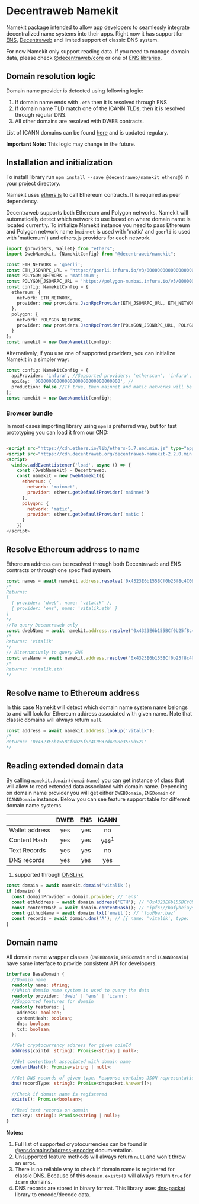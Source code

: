 # Decentraweb Namekit
Namekit package intended to allow app developers to seamlessly integrate decentralized name systems into their apps.
Right now it has support for [ENS](https://ens.domains/), [Decentraweb](https://www.decentraweb.org/) and limited support
of classic DNS system.

For now Namekit only support reading data. If you need to manage domain data, please check 
[@decentraweb/core](https://www.npmjs.com/package/@decentraweb/core) or one of [ENS libraries](https://docs.ens.domains/dapp-developer-guide/ens-libraries). 

## Domain resolution logic
Domain name provider is detected using following logic:
1. If domain name ends with `.eth` then it is resolved through ENS
2. If domain name TLD match one of the ICANN TLDs, then it is resolved through regular DNS. 
3. All other domains are resolved with DWEB contracts.

List of ICANN domains can be found [here](https://data.iana.org/TLD/tlds-alpha-by-domain.txt) and is updated regulary.

**Important Note:** This logic may change in the future.

## Installation and initialization
To install library run `npm install --save @decentraweb/namekit ethers@5` in your project directory.

Namekit uses [ethers.js](https://docs.ethers.io/v5/) to call Ethereum contracts. It is required as peer dependency.

Decentraweb supports both Ethereum and Polygon networks. Namekit will automatically detect which network to use based on
where domain name is located currently. To initialize Namekit instance you need to pass Ethereum and Polygon network 
name (`mainnet` is used with 'matic' and `goerli` is used with 'maticmum') and ethers.js providers for each network. 
```typescript
import {providers, Wallet} from "ethers";
import DwebNamekit, {NamekitConfig} from "@decentraweb/namekit";

const ETH_NETWORK = 'goerli';
const ETH_JSONRPC_URL = 'https://goerli.infura.io/v3/00000000000000000000000000000000';
const POLYGON_NETWORK = 'maticmum';
const POLYGON_JSONRPC_URL = 'https://polygon-mumbai.infura.io/v3/00000000000000000000000000000000';
const config: NamekitConfig = {
  ethereum: {
    network: ETH_NETWORK,
    provider: new providers.JsonRpcProvider(ETH_JSONRPC_URL, ETH_NETWORK),
  },
  polygon: {
    network: POLYGON_NETWORK,
    provider: new providers.JsonRpcProvider(POLYGON_JSONRPC_URL, POLYGON_NETWORK)
  }
};
const namekit = new DwebNamekit(config);
```
Alternatively, if you use one of supported providers, you can initialize Namekit in a simpler way:
```typescript
const config: NamekitConfig = {
  apiProvider: 'infura', //Supported providers: 'etherscan', 'infura', 'alchemy', 'cloudflare', 'pocket', 'ankr'
  apiKey: '00000000000000000000000000000000', //
  production: false //If true, then mainnet and matic networks will be used, otherwise goerli and maticmum
};
const namekit = new DwebNamekit(config);
```
### Browser bundle
In most cases importing library using `npm` is preferred way, but for fast prototyping you can load it from our CND:
```html

<script src="https://cdn.ethers.io/lib/ethers-5.7.umd.min.js" type="application/javascript"></script>
<script src="https://cdn.decentraweb.org/decentraweb-namekit-2.2.0.min.js" type="application/javascript"></script>
<script>
  window.addEventListener('load', async () => {
    const {DwebNamekit} = Decentraweb;
    const namekit = new DwebNamekit({
      ethereum: {
        network: 'mainnet',
        provider: ethers.getDefaultProvider('mainnet')
      },
      polygon: {
        network: 'matic',
        provider: ethers.getDefaultProvider('matic')
      }
    })
</script>
```
## Resolve Ethereum address to name
Ethereum address can be resolved through both Decentraweb and ENS contracts or through one specified system.
```typescript
const names = await namekit.address.resolve('0x4323E6b155BCf0b25f8c4C0B37dA808e3550b521');
/*
Returns:
[
  { provider: 'dweb', name: 'vitalik' },
  { provider: 'ens', name: 'vitalik.eth' }
]
*/
//To query Decentraweb only
const dwebName = await namekit.address.resolve('0x4323E6b155BCf0b25f8c4C0B37dA808e3550b521', 'dweb');
/*
Returns: 'vitalik'
*/
// Alternatively to query ENS
const ensName = await namekit.address.resolve('0x4323E6b155BCf0b25f8c4C0B37dA808e3550b521', 'ens');
/*
Returns: 'vitalik.eth'
*/

```
## Resolve name to Ethereum address
In this case Namekit will detect which domain name system name belongs to and will look for Ethereum address associated 
with given name. Note that classic domains will always return `null`.
```typescript
const address = await namekit.address.lookup('vitalik');
/*
Returns: '0x4323E6b155BCf0b25f8c4C0B37dA808e3550b521'
*/
```
## Reading extended domain data
By calling `namekit.domain(domainName)` you can get instance of class that will allow to read extended data associated
with domain name. Depending on domain name provider you will get either `DWEBDomain`, `ENSDomain` or `ICANNDomain` instance.
Below you can see feature support table for different domain name systems.

|                | DWEB | ENS |      ICANN      |
|----------------|:----:|:---:|:---------------:|
| Wallet address | yes  | yes |       no        |
| Content Hash   | yes  | yes | yes<sup>1</sup> |
| Text Records   | yes  | yes |       no        |
| DNS records    | yes  | yes |       yes       |

1. supported through [DNSLink](https://dnslink.dev/)

```typescript
const domain = await namekit.domain('vitalik');
if (domain) {
  const domainProvider = domain.provider; // 'ens'
  const ethAddress = await domain.address('ETH'); // '0x4323E6b155BCf0b25f8c4C0B37dA808e3550b521'
  const contentHash = await domain.contentHash(); // 'ipfs://bafybeiaysi4s6lnjev27ln5icwm6tueaw2vdykrtjkwiphwekaywqhcjze'
  const githubName = await domain.txt('email'); // 'foo@bar.baz'
  const records = await domain.dns('A'); // [{ name: 'vitalik', type: 'A', ttl: 3600, class: 'IN', data: '127.0.0.1'}]
}
```


## Domain name
All domain name wrapper classes (`DWEBDomain`, `ENSDomain` and `ICANNDomain`) have same interface to provide consistent API for developers.

```typescript
interface BaseDomain {
  //Domain name
  readonly name: string;
  //Which domain name system is used to query the data
  readonly provider: 'dweb' | 'ens' | 'icann';
  //Supported features for domain
  readonly features: {
    address: boolean;
    contentHash: boolean;
    dns: boolean;
    txt: boolean;
  };

  //Get cryptocurrency address for given coinId
  address(coinId: string): Promise<string | null>;

  //Get contenthash associated with domain name
  contentHash(): Promise<string | null>;

  //Get DNS records of given type. Response contains JSON representation of records
  dns(recordType: string): Promise<dnspacket.Answer[]>;

  //Check if domain name is registered
  exists(): Promise<boolean>;

  //Read text records on domain
  txt(key: string): Promise<string | null>;
}
```
**Notes:**
1. Full list of supported cryptocurrencies can be found in [@ensdomains/address-encoder](https://www.npmjs.com/package/@ensdomains/address-encoder) documentation.
2. Unsupported feature methods will always return `null` and won't throw an error. 
3. There is no reliable way to check if domain name is registered for classic DNS. Because of this `domain.exists()` will always return `true` for `icann` domains.  
4. DNS records are stored in binary format. This library uses [dns-packet](https://www.npmjs.com/package/dns-packet) library to encode/decode data.

